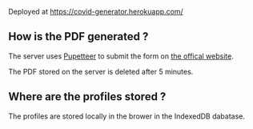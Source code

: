 Deployed at https://covid-generator.herokuapp.com/

## How is the PDF generated ?

The server uses [Pupetteer](https://github.com/puppeteer/puppeteer) to submit the form on [the offical website](https://media.interieur.gouv.fr/deplacement-covid-19/).

The PDF stored on the server is deleted after 5 minutes.

## Where are the profiles stored ?

The profiles are stored locally in the brower in the IndexedDB dabatase.
